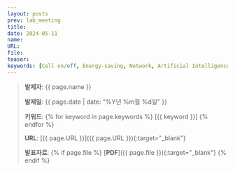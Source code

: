 ```yaml
---
layout: posts
prev: lab_meeting
title:
date: 2024-05-11
name:
URL:
file:
teaser:
keywords: [Cell on/off, Energy-saving, Network, Artificial Intelligence,]
---
```


> **발제자**: {{ page.name }}
>
> **발제일**: {{ page.date | date: "%Y년 %m월 %d일" }}
>
> **키워드**: {% for keyword in page.keywords %} [{{ keyword }}] {% endfor %}
>
> **URL**: [{{ page.URL }}]({{ page.URL }}){:target="_blank"}
>
> **발표자료**: {% if page.file %} [**PDF**]({{ page.file }}){:target="_blank"} {% endif %}


